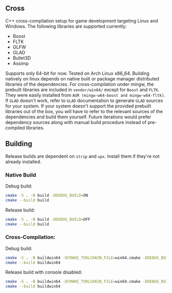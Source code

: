 ## Cross

C++ cross-compilation setup for game development targeting Linux and Windows. The following libraries are supported currently:

- Boost
- FLTK
- GLFW
- GLAD
- Bullet3D
- Assimp

Supports only 64-bit for now. Tested on Arch Linux x86_64. Building natively on linux depends on native built or package manager distributed libraries of the dependencies. For cross-compilation under mingw, the prebuilt libraries are included in `vendor/win64/` except for `Boost` and `FLTK`. They were easily installed from `AUR (mingw-w64-boost and mingw-w64-fltk)`. If `GLAD` doesn't work, refer to `GLAD` documentation to generate `GLAD` sources for your system. If your system doesn't support the provided prebuilt libraries out of the box, you will have to refer to the relevant sources of the dependencies and build them yourself. Future iterations would prefer dependency sources along with manual build procedure instead of pre-compiled libraries.

## Building

Release builds are dependent on `strip` and `upx`. Install them if they're not already installed.

### Native Build

Debug build:

```bash
cmake -S . -B build -DDEBUG_BUILD=ON
cmake --build build
```

Release build:

```bash
cmake -S . -B build -DDEBUG_BUILD=OFF
cmake --build build
```

### Cross-Compilation:

Debug build:

```bash
cmake -S . -B buildwin64 -DCMAKE_TOOLCHAIN_FILE=win64.cmake -DDEBUG_BUILD=ON
cmake --build buildwin64
```

Release build with console disabled:

```bash
cmake -S . -B buildwin64 -DCMAKE_TOOLCHAIN_FILE=win64.cmake -DDEBUG_BUILD=OFF -DWIN_GUI=ON
cmake --build buildwin64
```

